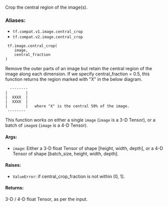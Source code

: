 Crop the central region of the image(s).
### Aliases:
- `tf.compat.v1.image.central_crop`
- `tf.compat.v2.image.central_crop`

```
 tf.image.central_crop(
    image,
    central_fraction
)
```
Remove the outer parts of an image but retain the central region of the image along each dimension. If we specify central_fraction = 0.5, this function returns the region marked with "X" in the below diagram.

```
  --------
|        |
|  XXXX  |
|  XXXX  |
|        |   where "X" is the central 50% of the image.
 --------
```
This function works on either a single `image` (`image` is a 3-D Tensor), or a batch of `image`s (`image` is a 4-D Tensor).
#### Args:
- `image`: Either a 3-D float Tensor of shape [height, width, depth], or a 4-D Tensor of shape [batch_size, height, width, depth].
#### Raises:
- `ValueError`: if central_crop_fraction is not within (0, 1].
#### Returns:
3-D / 4-D float Tensor, as per the input.
